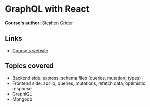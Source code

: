 # GraphQL with React

**Course's author:** [Stephen Grider](https://twitter.com/ste_grider)

## Links
- [Course's website](https://www.udemy.com/graphql-with-react-course/)


## Topics covered
- Backend side: express, schema files (queries, mutation, types)
- Frontend side: apollo, queries, mutations, refetch data, optimistic response
- GraphiQL
- Mongodb
